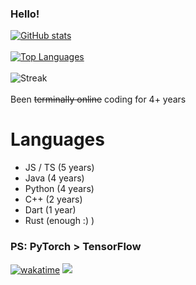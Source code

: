 ### Hello!
[![GitHub stats](https://github-readme-stats-5w5otha6c-notfish232.vercel.app/api?username=NotFish232&theme=onedark)](https://github.com/anuraghazra/github-readme-stats)
\
\
[![Top Languages](https://github-readme-stats-5w5otha6c-notfish232.vercel.app/api/top-langs?username=NotFish232&langs_count=6&hide=jupyter%20notebook&theme=onedark&layout=compact)](https://github.com/anuraghazra/github-readme-stats)
\
\
![Streak](https://github-readme-streak-stats.herokuapp.com/?user=notfish232&theme=dark)
\
\
Been ~~terminally online~~ coding for 4+ years 
# Languages
* JS / TS (5 years)
* Java (4 years)
* Python (4 years)
* C++ (2 years)
* Dart (1 year)
* Rust (enough :) )
### PS: PyTorch > TensorFlow 
[![wakatime](https://wakatime.com/badge/user/018e633f-6db1-4557-84e5-f5a933f3bb2b.svg)](https://wakatime.com/@018e633f-6db1-4557-84e5-f5a933f3bb2b)
![](https://komarev.com/ghpvc/?username=NotFish232)

